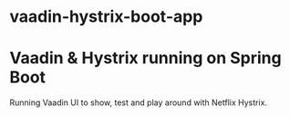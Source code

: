 # vaadin-hystrix-boot-app
<h1>Vaadin &amp; Hystrix running on Spring Boot</h1>

Running Vaadin UI to show, test and play around with Netflix Hystrix.
